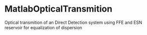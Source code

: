 # MatlabOpticalTransmition
Optical transmition of an Direct Detection system using FFE and ESN reservoir for equalization of dispersion
